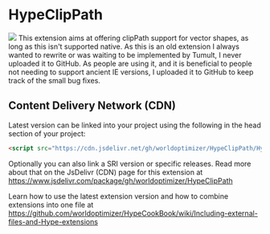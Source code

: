 # HypeClipPath
![](https://forums.tumult.com/uploads/db2156/original/3X/2/a/2a97365453b5d974fecffc2ca70ff14cf37dcf93.png)
This extension aims at offering clipPath support for vector shapes, as long as this isn't supported native.
As this is an old extension I always wanted to rewrite or was waiting to be implemented by Tumult, I never uploaded it to GitHub. As people are using it, and it is beneficial to people not needing to support ancient IE versions, I uploaded it to GitHub to keep track of the small bug fixes.

Content Delivery Network (CDN)
--
Latest version can be linked into your project using the following in the head section of your project:
```html
<script src="https://cdn.jsdelivr.net/gh/worldoptimizer/HypeClipPath/HypeClipPath.min.js"></script>
```

Optionally you can also link a SRI version or specific releases. 
Read more about that on the JsDelivr (CDN) page for this extension at https://www.jsdelivr.com/package/gh/worldoptimizer/HypeClipPath

Learn how to use the latest extension version and how to combine extensions into one file at
https://github.com/worldoptimizer/HypeCookBook/wiki/Including-external-files-and-Hype-extensions
